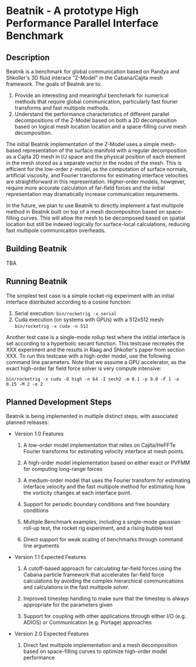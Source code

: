 # Beatnik - A  prototype High Performance Parallel Interface Benchmark

## Description

Beatnik is a benchmark for global communication based on Pandya and Shkoller's 
3D fluid interace "Z-Model" in the Cabana/Cajita mesh framework. The goals of 
Beatnik are to:
  1. Provide an interesting and meaningful benchmark for numerical methods 
     that require global communication, particularly fast fourier transforms 
     and fast multipole methods.
  1. Understand the performance characteristics of different parallel decompositions
     of the Z-Model based on both a 2D decomposition based on logical mesh location 
     location and a space-filling curve mesh decomposition.

The initial Beatnik implementation of the Z-Model uses a simple mesh-based 
representation of the surface manifold with a regular decomposition 
as a Cajita 2D mesh in I/J space and the physical position of each element in 
the mesh stored as a separate vector in the nodes of the mesh. This is efficient 
for the low-order z-model, as the computation of surface normals, artificial viscosity, 
and Fourier transforms for estimating interface velocities are straightforward in 
this representation. Higher-order models, howqever, require more accurate calculation
of far-field forces and the initial representation may dramatically increase communication 
requirements. 

In the future, we plan to use Beatnik to directly implement a fast multipole method in
Beatnik built on top of a mesh decomposition based on space-filling curves. This will allow
the mesh to be decomposed based on spatial location but still be indexed logically for 
surface-local calculations, reducing fast multipole communicaiton overheads.
 
## Building Beatnik

TBA

## Running Beatnik

The simplest test case is a simple rocket-rig experiment with an initial interface 
distributed according to a cosine function:
  1. Serial execution: `bin/rocketrig -x serial`
  1. Cuda execution (on systems with GPUs) with a 512x512 mesh: `bin/rocketrig -x cuda -n 512`

Another test case is a single-mode rollup test where the intitial interface is 
set according to a hyperbolic secant function. This testcase recreates the 
XXX experiment and the results in Raag and Shkoller's paper from section XXX.  To run this
testcase with a high-order model, use the following command line parameters. Note that we 
assume a GPU accelerator, as the exact high-order far field force solver is very compute intensive:

`bin/rocketrig -x cuda -O high -n 64 -I sech2 -m 0.1 -p 9.0 -F 1 -a 0.15 -M 2 -e 2`

## Planned Development Steps

Beatnik is being implemented in multiple distinct steps, with associated planned releases:

  * Version 1.0 Features

    1. A low-order model implementation that relies on Cajita/HeFFTe Fourier transforms for estimating velocity interface at mesh points.

    2. A high-order model implementation based on either exact or PVFMM for computing long-range forces

    3. A medium-order model that uses the Fourier transform for estimating interface velocity and the fast multipole method for estimating how the vorticity changes at each interface point. 

    4. Support for periodic boundary conditions and free boundary conditions

    5. Multiple Benchmark examples, including a single-mode gaussian roll-up test, the rocket rig experiment, and a rising bubble test

    6. Direct support for weak scaling of benchmarks through command line arguments

  * Version 1.1 Expected Features

    1. A cutoff-based approach for calculating far-field forces using the Cabana particle framework that accelerates far-field force calculations by avoiding the complex hierarchical communications and calculations in the fast multipole solver.

    2. Improved timestep handling to make sure that the timestep is always appropriate for the parameters given

    3. Support for coupling with other applications through either I/O (e.g. ADIOS) or Communication (e.g. Portage) approaches

  * Version 2.0 Expected Features
  
    1. Direct fast multipole implementation and a mesh decomposition based on space-filling curves to optimize high-order model 
       performance
